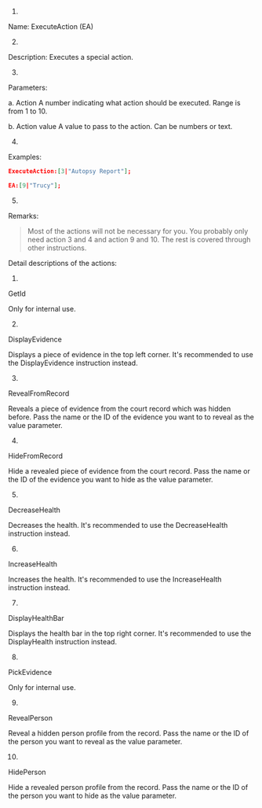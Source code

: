 1. 
Name: ExecuteAction (EA)


2. 
Description: Executes a special action.


3. 
Parameters:


a. 
Action
     A number indicating what action should be executed. Range is from 1 to 10.


b. 
Action value
     A value to pass to the action. Can be numbers or text.


4. 
Examples:
```json
ExecuteAction:[3|"Autopsy Report"];

EA:[9|"Trucy"];
```

 



5. 
Remarks:

> Most of the actions will not be necessary for you. You probably only need action 3 and 4 and action 9 and 10. The rest is covered through other instructions.
> 
 

Detail descriptions of the actions:


1. 

GetId

Only for internal use. 

 



2. 

DisplayEvidence

Displays a piece of evidence in the top left corner. It's recommended to use the DisplayEvidence instruction instead.

 



3. 

RevealFromRecord

Reveals a piece of evidence from the court record which was hidden before. Pass the name or the ID of the evidence you want to to reveal as the value parameter.

 



4. 

HideFromRecord

Hide a revealed piece of evidence from the court record. Pass the name or the ID of the evidence you want to hide as the value parameter.

 



5. 

DecreaseHealth

Decreases the health. It's recommended to use the DecreaseHealth instruction instead.

 



6. 

IncreaseHealth

Increases the health. It's recommended to use the IncreaseHealth instruction instead.

 



7. 

DisplayHealthBar

Displays the health bar in the top right corner. It's recommended to use the DisplayHealth instruction instead.

 



8. 

PickEvidence

Only for internal use.

 



9. 

RevealPerson

Reveal a hidden person profile from the record. Pass the name or the ID of the person you want to reveal as the value parameter.

 



10. 

HidePerson

Hide a revealed person profile from the record. Pass the name or the ID of the person you want to hide as the value parameter.
